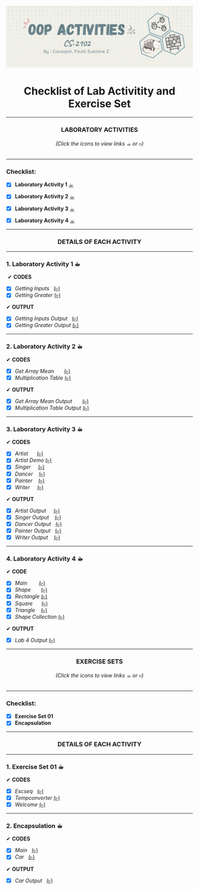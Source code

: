 <h1 align="center">
  <img src="https://github.com/Causapin-PaulaSuezane/practice-repo-main/blob/main/OOP%20Activity.png" alt="OOP Activities">
</h1>

<div align="center">
  
 # **Checklist of Lab Activitity and Exercise Set**
 
</div>

---

<div align="center">
  
### **LABORATORY ACTIVITIES**  
###### *(Click the icons to view links ☕︎ or ▹)*

</div>

---

### **Checklist:**

- [x] **Laboratory Activity 1**  [☕︎](https://github.com/Causapin-PaulaSuezane/CausapinPaulaSuezaneCS2102_OOPactivities/tree/main/Laboratory%20Activities/Laboratory%20activity%201%20-%2006-09-2024) 
- [x] **Laboratory Activity 2**  [☕︎](https://github.com/Causapin-PaulaSuezane/CausapinPaulaSuezaneCS2102_OOPactivities/tree/main/Laboratory%20Activities/Laboratory%20Activity%202%20-%2004-10-2024)
- [x] **Laboratory Activity 3**  [☕︎](https://github.com/Causapin-PaulaSuezane/CausapinPaulaSuezaneCS2102_OOPactivities/tree/main/Laboratory%20Activities/Laboratory%20Activity%203%20-%2022-11-2024)
- [x] **Laboratory Activity 4**  [☕︎](https://github.com/Causapin-PaulaSuezane/CausapinPaulaSuezaneCS2102_OOPactivities/tree/main/Laboratory%20Activities/Laboratory%20Activity%204%20-28-11-2024/Shapes)


---

<div align="center">
  
### **DETAILS OF EACH ACTIVITY**

</div>

---

### **1. Laboratory Activity 1** ☕︎  
󠀾 ✔ **CODES**
- [x] *Getting Inputs* &nbsp;&nbsp;[(▹)](https://github.com/Causapin-PaulaSuezane/CausapinPaulaSuezaneCS2102_OOPactivities/blob/main/Laboratory%20Activities/Laboratory%20activity%201%20-%2006-09-2024/GettingInputs.java)
- [x] *Getting Greater* [(▹)](https://github.com/Causapin-PaulaSuezane/CausapinPaulaSuezaneCS2102_OOPactivities/blob/main/Laboratory%20Activities/Laboratory%20activity%201%20-%2006-09-2024/GettingGreater.java)
      
✔ **OUTPUT**
- [x] *Getting Inputs Output* &nbsp;&nbsp;[(▹)](https://github.com/Causapin-PaulaSuezane/CausapinPaulaSuezaneCS2102_OOPactivities/blob/main/Laboratory%20Activities/Laboratory%20activity%201%20-%2006-09-2024/GettingInputs_output.png)
- [x] *Getting Greater Output* [(▹)](https://github.com/Causapin-PaulaSuezane/CausapinPaulaSuezaneCS2102_OOPactivities/blob/main/Laboratory%20Activities/Laboratory%20activity%201%20-%2006-09-2024/GettingGreater_output.png) 

---

### **2. Laboratory Activity 2** ☕︎  
✔ **CODES**
- [x] *Get Array Mean* &nbsp;&nbsp;&nbsp;&nbsp;&nbsp;&nbsp;[(▹)](https://github.com/Causapin-PaulaSuezane/CausapinPaulaSuezaneCS2102_OOPactivities/blob/main/Laboratory%20Activities/Laboratory%20Activity%202%20-%2004-10-2024/GetArrayMean.java)
- [x] *Multiplication Table* [(▹)](https://github.com/Causapin-PaulaSuezane/CausapinPaulaSuezaneCS2102_OOPactivities/blob/main/Laboratory%20Activities/Laboratory%20Activity%202%20-%2004-10-2024/MultiplicationTable.java)
      
✔ **OUTPUT**
- [x] *Get Array Mean Output* &nbsp;&nbsp;&nbsp;&nbsp;&nbsp;&nbsp;[(▹)](https://github.com/Causapin-PaulaSuezane/CausapinPaulaSuezaneCS2102_OOPactivities/blob/main/Laboratory%20Activities/Laboratory%20Activity%202%20-%2004-10-2024/GetArrayMean_output.png)
- [x] *Multiplication Table Output* [(▹)](https://github.com/Causapin-PaulaSuezane/CausapinPaulaSuezaneCS2102_OOPactivities/blob/main/Laboratory%20Activities/Laboratory%20Activity%202%20-%2004-10-2024/MultiplicationTable_output.png)
         
---

### **3. Laboratory Activity 3** ☕︎   
✔ **CODES**
- [x] *Artist* &nbsp;&nbsp;&nbsp;&nbsp;&nbsp;[(▹)](https://github.com/Causapin-PaulaSuezane/CausapinPaulaSuezaneCS2102_OOPactivities/blob/main/Laboratory%20Activities/Laboratory%20Activity%203%20-%2022-11-2024/Artists/Artist.java)
- [x] *Artist Demo* [(▹)](https://github.com/Causapin-PaulaSuezane/CausapinPaulaSuezaneCS2102_OOPactivities/blob/main/Laboratory%20Activities/Laboratory%20Activity%203%20-%2022-11-2024/Artists/ArtistDemo.java)
- [x] *Singer* &nbsp;&nbsp;&nbsp;&nbsp;[(▹)](https://github.com/Causapin-PaulaSuezane/CausapinPaulaSuezaneCS2102_OOPactivities/blob/main/Laboratory%20Activities/Laboratory%20Activity%203%20-%2022-11-2024/Artists/Singer.java)
- [x] *Dancer* &nbsp;&nbsp;&nbsp;[(▹)](https://github.com/Causapin-PaulaSuezane/CausapinPaulaSuezaneCS2102_OOPactivities/blob/main/Laboratory%20Activities/Laboratory%20Activity%203%20-%2022-11-2024/Artists/Dancer.java)
- [x] *Painter* &nbsp;&nbsp;&nbsp;[(▹)](https://github.com/Causapin-PaulaSuezane/CausapinPaulaSuezaneCS2102_OOPactivities/blob/main/Laboratory%20Activities/Laboratory%20Activity%203%20-%2022-11-2024/Artists/Painter.java)
- [x] *Writer* &nbsp;&nbsp;&nbsp;&nbsp;[(▹)](https://github.com/Causapin-PaulaSuezane/CausapinPaulaSuezaneCS2102_OOPactivities/blob/main/Laboratory%20Activities/Laboratory%20Activity%203%20-%2022-11-2024/Artists/Writer.java)

✔ **OUTPUT**
- [x] *Artist Output* &nbsp;&nbsp;&nbsp;&nbsp;[(▹)](https://github.com/Causapin-PaulaSuezane/CausapinPaulaSuezaneCS2102_OOPactivities/blob/main/Laboratory%20Activities/Laboratory%20Activity%203%20-%2022-11-2024/Output%20Screenshots/Artist.png)
- [x] *Singer Output* &nbsp;&nbsp;&nbsp;[(▹)](https://github.com/Causapin-PaulaSuezane/CausapinPaulaSuezaneCS2102_OOPactivities/blob/main/Laboratory%20Activities/Laboratory%20Activity%203%20-%2022-11-2024/Output%20Screenshots/Singer.png)
- [x] *Dancer Output* &nbsp;&nbsp;[(▹)](https://github.com/Causapin-PaulaSuezane/CausapinPaulaSuezaneCS2102_OOPactivities/blob/main/Laboratory%20Activities/Laboratory%20Activity%203%20-%2022-11-2024/Output%20Screenshots/Dancer.png)
- [x] *Painter Output* &nbsp;&nbsp;[(▹)](https://github.com/Causapin-PaulaSuezane/CausapinPaulaSuezaneCS2102_OOPactivities/blob/main/Laboratory%20Activities/Laboratory%20Activity%203%20-%2022-11-2024/Output%20Screenshots/Painter.png)
- [x] *Writer Output* &nbsp;&nbsp;&nbsp;[(▹)](https://github.com/Causapin-PaulaSuezane/CausapinPaulaSuezaneCS2102_OOPactivities/blob/main/Laboratory%20Activities/Laboratory%20Activity%203%20-%2022-11-2024/Output%20Screenshots/Writer.png)
         
---

### **4. Laboratory Activity 4** ☕︎  
✔ **CODE**
- [x] *Main* &nbsp;&nbsp;&nbsp;&nbsp;&nbsp;&nbsp;&nbsp;[(▹)](https://github.com/Causapin-PaulaSuezane/CausapinPaulaSuezaneCS2102_OOPactivities/blob/main/Laboratory%20Activities/Laboratory%20Activity%204%20-28-11-2024/Shapes/Main.java)
- [x] *Shape* &nbsp;&nbsp;&nbsp;&nbsp;&nbsp;&nbsp;[(▹)](https://github.com/Causapin-PaulaSuezane/CausapinPaulaSuezaneCS2102_OOPactivities/blob/main/Laboratory%20Activities/Laboratory%20Activity%204%20-28-11-2024/Shapes/Shape.java)
- [x] *Rectangle* [(▹)](https://github.com/Causapin-PaulaSuezane/CausapinPaulaSuezaneCS2102_OOPactivities/blob/main/Laboratory%20Activities/Laboratory%20Activity%204%20-28-11-2024/Shapes/Rectangle.java)
- [x] *Square* &nbsp;&nbsp;&nbsp;&nbsp;&nbsp;[(▹)](https://github.com/Causapin-PaulaSuezane/CausapinPaulaSuezaneCS2102_OOPactivities/blob/main/Laboratory%20Activities/Laboratory%20Activity%204%20-28-11-2024/Shapes/Square.java)
- [x] *Triangle* &nbsp;&nbsp;&nbsp;[(▹)](https://github.com/Causapin-PaulaSuezane/CausapinPaulaSuezaneCS2102_OOPactivities/blob/main/Laboratory%20Activities/Laboratory%20Activity%204%20-28-11-2024/Shapes/Triangle.java)
- [x] *Shape Collection* [(▹)](https://github.com/Causapin-PaulaSuezane/CausapinPaulaSuezaneCS2102_OOPactivities/blob/main/Laboratory%20Activities/Laboratory%20Activity%204%20-28-11-2024/Shapes/ShapeCollection.java)

✔ **OUTPUT**
- [x] *Lab 4 Output* [(▹)](https://github.com/Causapin-PaulaSuezane/CausapinPaulaSuezaneCS2102_OOPactivities/blob/main/Laboratory%20Activities/Laboratory%20Activity%204%20-28-11-2024/Shapes/Lab4-output.png)

---

<div align="center">
  
### **EXERCISE SETS**  
###### *(Click the icons to view links ☕︎ or ▹)*

</div>

---

### **Checklist:**

- [x] **Exercise Set 01**  
- [x] **Encapsulation**   

---

<div align="center">
  
### **DETAILS OF EACH ACTIVITY**

</div>

---

### **1. Exercise Set 01** ☕︎  
󠀾✔ **CODES**
- [x] *Escseq* &nbsp;&nbsp;[(▹)](https://github.com/Causapin-PaulaSuezane/CausapinPaulaSuezaneCS2102_OOPactivities/blob/main/Exercise%20Sets/Exercise%20Set%2001/Escseq.java)
- [x] *Tempconverter* [(▹)](https://github.com/Causapin-PaulaSuezane/CausapinPaulaSuezaneCS2102_OOPactivities/blob/main/Exercise%20Sets/Exercise%20Set%2001/Tempconverter.java)
- [x] *Welcome* [(▹)](https://github.com/Causapin-PaulaSuezane/CausapinPaulaSuezaneCS2102_OOPactivities/blob/main/Exercise%20Sets/Exercise%20Set%2001/Welcome.java)

---

### **2. Encapsulation** ☕︎  
✔ **CODES**
- [x] *Main* &nbsp;&nbsp;[(▹)](https://github.com/Causapin-PaulaSuezane/CausapinPaulaSuezaneCS2102_OOPactivities/blob/main/Exercise%20Sets/Encapsulation/Main.java)
- [x] *Car* &nbsp;&nbsp;[(▹)](https://github.com/Causapin-PaulaSuezane/CausapinPaulaSuezaneCS2102_OOPactivities/blob/main/Exercise%20Sets/Encapsulation/Car.java)

✔ **OUTPUT**
- [x] *Car Output* &nbsp;&nbsp;[(▹)](https://github.com/Causapin-PaulaSuezane/CausapinPaulaSuezaneCS2102_OOPactivities/blob/main/Exercise%20Sets/Encapsulation/Car_output.png)



